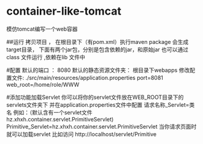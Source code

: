 # container-like-tomcat
模仿tomcat编写一个web容器

##运行
拷贝项目 ， 在根目录下（有pom.xml）执行maven package
会生成target目录， 下面有两个jar包，分别是包含依赖的jar，和原始jar 
也可以通过class 文件运行 ,依赖在lib 文件中

#配置
默认的端口 ： 8080
默认的静态资源文件夹： 根目录下webapps
修改配置文件: ./src/main/resources/application.properties 
			port=8081 
			web_root=/home/role/WWW

#添加功能加载Servlet
你可以将你的servlet文件放在WEB_ROOT目录下的servlets文件夹下
并在application.properties文件中配置 请求名称_Servlet=类名 
	例如：（默认含有一个servlet文件 hz.xhxh.container.servlet.PrimitiveServlet)
		Primitive_Servlet=hz.xhxh.container.servlet.PrimitiveServlet
当你请求页面时就可以加载servlet 比如访问 http://localhost/servlet/Primitive


